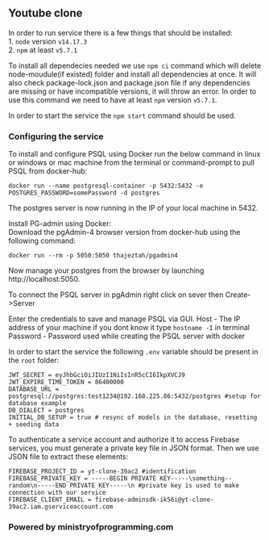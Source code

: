 ## Youtube clone

In order to run service there is a few things that should be installed: <br/> 1. `node` version `v14.17.3` <br/> 2. `npm` at least `v5.7.1`

To install all dependecies needed we use `npm ci` command which will delete node-moudule(if existed) folder and install all dependencies at once. It will also check package-lock.json and package.json file if any dependencies are missing or have incompatible versions, it will throw an error.
In order to use this command we need to have at least `npm` version `v5.7.1`.

In order to start the service the `npm start` command should be used.

### Configuring the service

To install and configure PSQL using Docker run the below command in linux or windows or mac machine from the terminal or command-prompt to pull PSQL from docker-hub:

```
docker run --name postgresql-container -p 5432:5432 -e POSTGRES_PASSWORD=somePassword -d postgres
```

The postgres server is now running in the IP of your local machine in 5432.

Install PG-admin using Docker:<br/>
Download the pgAdmin-4 browser version from docker-hub using the following command:

```
docker run --rm -p 5050:5050 thajeztah/pgadmin4
```

Now manage your postgres from the browser by launching http://localhost:5050.

To connect the PSQL server in pgAdmin right click on sever then Create->Server

Enter the credentials to save and manage PSQL via GUI.
Host - The IP address of your machine if you dont know it type `hostname -I` in terminal
Password - Password used while creating the PSQL server with docker

In order to start the service the following `.env` variable should be present in the `root` folder:

```
JWT_SECRET = eyJhbGciOiJIUzI1NiIsInR5cCI6IkpXVCJ9
JWT_EXPIRE_TIME_TOKEN = 86400000
DATABASE_URL = postgresql://postgres:test1234@192.168.225.86:5432/postgres #setup for database example
DB_DIALECT = postgres
INITIAL_DB_SETUP = true # resync of models in the database, resetting + seeding data
```

To authenticate a service account and authorize it to access Firebase services, you must generate a private key file in JSON format. Then we use JSON file to extract these elements:

```
FIREBASE_PROJECT_ID = yt-clone-39ac2 #identification
FIREBASE_PRIVATE_KEY = -----BEGIN PRIVATE KEY-----\something--random\n-----END PRIVATE KEY-----\n #private key is used to make connection with our service
FIREBASE_CLIENT_EMAIL = firebase-adminsdk-ik56i@yt-clone-39ac2.iam.gserviceaccount.com
```

### Powered by ministryofprogramming.com
